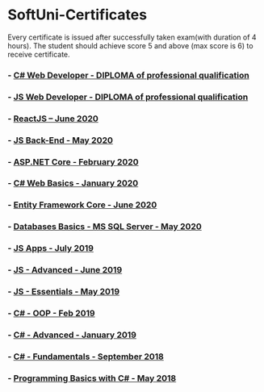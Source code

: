 # SoftUni-Certificates
Every certificate is issued after successfully taken exam(with duration of 4 hours). The student should achieve score 5 and above (max score is 6) to receive certificate.

### - [C# Web Developer - DIPLOMA of professional qualification](https://softuni.bg/certificates/details/90911/87507aa9)

### - [JS Web Developer - DIPLOMA of professional qualification](https://softuni.bg/Certificates/Details/88666/917f2587)

### - [ReactJS – June 2020](https://softuni.bg/Certificates/Details/87275/28842c84)

### - [JS Back-End - May 2020](https://softuni.bg/Certificates/Details/84340/f04a1784)

### - [ASP.NET Core - February 2020](https://softuni.bg/certificates/details/81029/c51d754a)

### - [C# Web Basics - January 2020](https://softuni.bg/certificates/details/81132/041d5be0)

### - [Entity Framework Core - June 2020](https://softuni.bg/certificates/details/88636/ebf80a7b)

### - [Databases Basics - MS SQL Server - May 2020](https://softuni.bg/certificates/details/88631/30241d79)

### - [JS Apps - July 2019](https://softuni.bg/certificates/details/70003/eeac822d)

### - [JS - Advanced - June 2019](https://softuni.bg/certificates/details/68443/23e11c7d)

### - [JS - Essentials - May 2019](https://softuni.bg/certificates/details/67258/ffd669fc)

### - [C# - OOP - Feb 2019](https://softuni.bg/certificates/details/64989/0ca7fa15)

### - [C# - Advanced - January 2019](https://softuni.bg/certificates/details/63094/66958eb4)

### - [C# - Fundamentals - September 2018](https://softuni.bg/certificates/details/61119/691a8d08)

### - [Programming Basics with C# - May 2018](https://softuni.bg/certificates/details/55935/0610f8a8)
